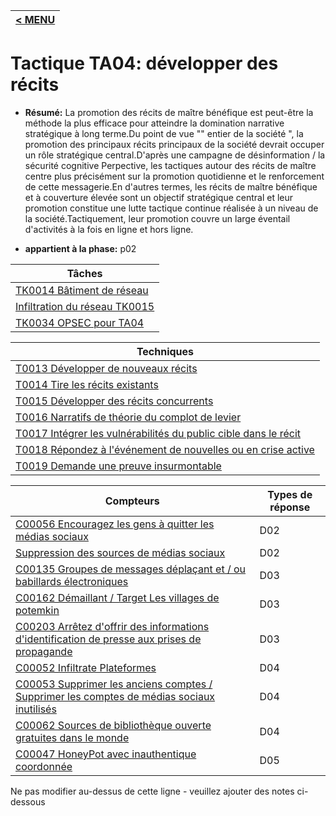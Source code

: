 |[< MENU](../README.md)|
|---|
# Tactique TA04: développer des récits

* **Résumé:** La promotion des récits de maître bénéfique est peut-être la méthode la plus efficace pour atteindre la domination narrative stratégique à long terme.Du point de vue "" entier de la société ", la promotion des principaux récits principaux de la société devrait occuper un rôle stratégique central.D'après une campagne de désinformation / la sécurité cognitive Perpective, les tactiques autour des récits de maître centre plus précisément sur la promotion quotidienne et le renforcement de cette messagerie.En d'autres termes, les récits de maître bénéfique et à couverture élevée sont un objectif stratégique central et leur promotion constitue une lutte tactique continue réalisée à un niveau de la société.Tactiquement, leur promotion couvre un large éventail d'activités à la fois en ligne et hors ligne.

* **appartient à la phase:** p02



|Tâches |
|----- |
|[TK0014 Bâtiment de réseau](../generated_pages/tasks/TK0014.md) |
|[Infiltration du réseau TK0015](../generated_pages/tasks/TK0015.md) ||[TK0016 Identifier les cibles - membres sensibles du public dans les réseaux](../generated_pages/tasks/TK0016.md) |
|[TK0034 OPSEC pour TA04](../generated_pages/tasks/TK0034.md) |



|Techniques |
|---------- |
|[T0013 Développer de nouveaux récits](../generated_pages/techniques/T0013.md) |
|[T0014 Tire les récits existants](../generated_pages/techniques/T0014.md) |
|[T0015 Développer des récits concurrents](../generated_pages/techniques/T0015.md) |
|[T0016 Narratifs de théorie du complot de levier](../generated_pages/techniques/T0016.md) |
|[T0017 Intégrer les vulnérabilités du public cible dans le récit](../generated_pages/techniques/T0017.md) |
|[T0018 Répondez à l'événement de nouvelles ou en crise active](../generated_pages/techniques/T0018.md) |
|[T0019 Demande une preuve insurmontable](../generated_pages/techniques/T0019.md) |



|Compteurs |Types de réponse |
|-------- |-------------- |
|[C00056 Encouragez les gens à quitter les médias sociaux](../generated_pages/counters/C00056.md) |D02 ||[C00059 Vérification du projet Avant de publier les demandes de fonds](../generated_pages/counters/C00059.md) |D02 |
|[Suppression des sources de médias sociaux](../generated_pages/counters/C00172.md) |D02 |
|[C00135 Groupes de messages déplaçant et / ou babillards électroniques](../generated_pages/counters/C00135.md) |D03 |
|[C00162 Démaillant / Target Les villages de potemkin](../generated_pages/counters/C00162.md) |D03 |
|[C00203 Arrêtez d'offrir des informations d'identification de presse aux prises de propagande](../generated_pages/counters/C00203.md) |D03 |
|[C00052 Infiltrate Plateformes](../generated_pages/counters/C00052.md) |D04 |
|[C00053 Supprimer les anciens comptes / Supprimer les comptes de médias sociaux inutilisés](../generated_pages/counters/C00053.md) |D04 |
|[C00062 Sources de bibliothèque ouverte gratuites dans le monde](../generated_pages/counters/C00062.md) |D04 |
|[C00047 HoneyPot avec inauthentique coordonnée](../generated_pages/counters/C00047.md) |D05 |


Ne pas modifier au-dessus de cette ligne - veuillez ajouter des notes ci-dessous